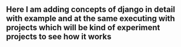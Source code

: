 ## Here I am adding concepts of django in detail with example and at the same executing with projects which will be kind of experiment projects to see how it works
